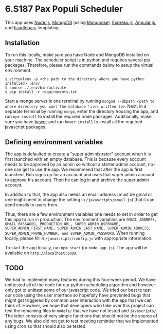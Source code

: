 # 6.S187 Pax Populi Scheduler

This app uses [Node.js](https://nodejs.org/en/), [MongoDB](https://www.mongodb.com/) (using [Mongoose](mongoosejs.com)), [Express.js](expressjs.com), [Angular.js](https://angularjs.org/), and [handlebars](handlebarsjs.com) templating.

## Installation

To run this locally, make sure you have Node and MongoDB installed on your machine. The scheduler script is in python and requires several pip packages. Therefore, please run the commands below to setup the virtual environment.

```
$ virtualenv -p <the path to the directory where you have python installed> .env/
$ source ./.env/bin/activate
$ pip install -r requirements.txt
```

Start a mongo server in one terminal by running `mongod --dbpath <path to where directory you want the database files written to>`. Next, in a separate terminal by running `mongo`, enter the directory housing the app, and run `npm install` to install the required node packages. Additionally, make sure you have [bower](https://bower.io/) and run `bower install` to install all the required javascript packages.

## Defining environment variables

The app is defaulted to create a "super administrator" account when it is first launched with an empty database. This is because every account needs to be approved by an admin so without a starter admin account, no-one can get to use the app. We recommend that after the app is first launched, Bob signs up for an account and uses that super admin account to approve his account. Then he can log in and archive the super admin account.

In addition to that, the app also needs an email address (must be gmail or one might need to change the setting in `/javascripts/email.js`) that it can send emails to users from. 

Thus, there are a few environment variables one needs to set in order to get this app to run in production. The environment variables are `GMAIL_ADDRESS, GMAIL_PASSWORD, PRODUCTION_URL, SUPER_ADMIN_USERNAME, SUPER_ADMIN_FIRST_NAME, SUPER_ADMIN_LAST_NAME, SUPER_ADMIN_ADDRESS, SUPER_ADMIN_PHONE_NUMBER, and SUPER_ADMIN_PASSWORD`. When running locally, please fill in `/javascripts/config.js` with appropriate information.
 
To start the app locally, run `npm start` (or `node app.js`). The app will be available on [`http://localhost:3000`](http://localhost:3000).

## TODO

We had to implement many features during this four-week period. We have unittested all of the code for our python scheduling algorithm and however only got to unittest some of our javascript code. We tried our best to test our code using the user interface so hopefully have prevented bugs that might get triggered by common user interaction with the app that we can think of. However, we hope that developers who take over this project can test the remaining files in `models/` that we have not tested and `javascripts/`. The latter consists of very simple functions that should not be the source of any bugs. We also did not get to test meeting reminder that we implemented using cron so that should also be tested.


